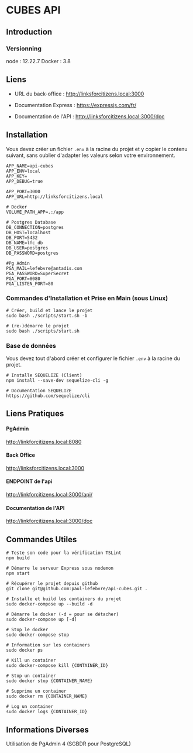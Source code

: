 # CUBES API

## Introduction

### Versionning

node : 12.22.7
Docker : 3.8

## Liens

- URL du back-office : http://linksforcitizens.local:3000

- Documentation Express : https://expressjs.com/fr/
- Documentation de l'API : http://linksforcitizens.local:3000/doc

## Installation

Vous devez créer un fichier `.env` à la racine du projet et y copier le contenu suivant, sans oublier d'adapter les
valeurs selon votre environnement.

```dotenv
APP_NAME=api-cubes
APP_ENV=local
APP_KEY=
APP_DEBUG=true

APP_PORT=3000
APP_URL=http://linksforcitizens.local

# Docker
VOLUME_PATH_APP=.:/app

# Postgres Database
DB_CONNECTION=postgres
DB_HOST=localhost
DB_PORT=5432
DB_NAME=lfc_db
DB_USER=postgres
DB_PASSWORD=postgres

#Pg Admin
PGA_MAIL=lefebvre@antadis.com
PGA_PASSWORD=SuperSecret
PGA_PORT=8080
PGA_LISTEN_PORT=80
```

### Commandes d'Installation et Prise en Main (sous Linux)

```shell
# Créer, build et lance le projet
sudo bash ./scripts/start.sh -b

# (re-)démarre le projet
sudo bash ./scripts/start.sh
```

### Base de données

Vous devez tout d'abord créer et configurer le fichier `.env` à la racine du projet.

```shell
# Installe SEQUELIZE (Client)
npm install --save-dev sequelize-cli -g

# Documentation SEQUELIZE
https://github.com/sequelize/cli
```

## Liens Pratiques

#### PgAdmin

http://linkforcitizens.local:8080

#### Back Office

http://linksforcitizens.local:3000

#### ENDPOINT de l'api

http://linkforcitizens.local:3000/api/

#### Documentation de l'API

http://linkforcitizens.local:3000/doc

## Commandes Utiles

```shell
# Teste son code pour la vérification TSLint
npm build

# Démarre le serveur Express sous nodemon
npm start

# Récupérer le projet depuis github
git clone git@github.com:paul-lefebvre/api-cubes.git .

# Installe et build les containers du projet
sudo docker-compose up --build -d

# Démarre le docker (-d = pour se détacher)
sudo docker-compose up [-d]

# Stop le docker
sudo docker-compose stop

# Information sur les containers
sudo docker ps

# Kill un container
sudo docker-compose kill {CONTAINER_ID}

# Stop un container
sudo docker stop {CONTAINER_NAME}

# Supprime un container
sudo docker rm {CONTAINER_NAME}

# Log un container
sudo docker logs {CONTAINER_ID}
```

## Informations Diverses

Utilisation de PgAdmin 4 (SGBDR pour PostgreSQL)
